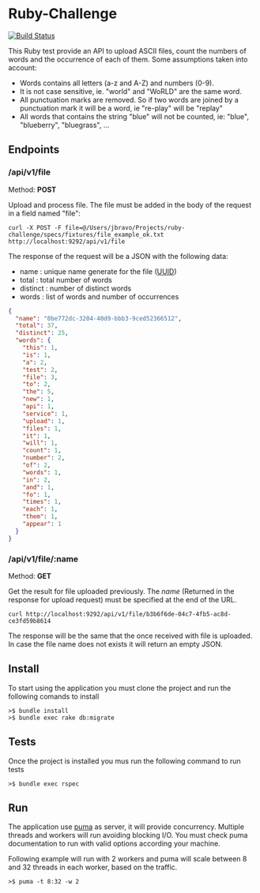 # Ruby-Challenge


[![Build Status](https://travis-ci.org/javibravo/ruby-challenge.svg?branch=master)](https://travis-ci.org/javibravo/ruby-challenge)

This Ruby test provide an API to upload ASCII files, count the numbers of words and the occurrence of each of them.
Some assumptions taken into account:

   - Words contains all letters (a-z and A-Z) and numbers (0-9).
   - It is not case sensitive, ie. "world" and "WoRLD" are the same word.
   - All punctuation marks are removed. So if two words are joined by a punctuation mark it will be a word, ie "re-play" will be "replay"
   - All words that contains the string "blue" will not be counted, ie: "blue", "blueberry", "bluegrass", ...

## Endpoints

### /api/v1/file
Method: **POST**

Upload and process file. The file must be added in the body of the request in a field named "file":

```
curl -X POST -F file=@/Users/jbravo/Projects/ruby-challenge/specs/fixtures/file_example_ok.txt http://localhost:9292/api/v1/file
```

The response of the request will be a JSON with the following data:

   - name : unique name generate for the file ([UUID](http://ruby-doc.org/stdlib-2.2.3/libdoc/securerandom/rdoc/SecureRandom.html#method-c-uuid))
   - total : total number of words
   - distinct : number of distinct words
   - words : list of words and number of occurrences

```json
{
  "name": "0be772dc-3204-40d9-bbb3-9ced52366512",
  "total": 37,
  "distinct": 25,
  "words": {
    "this": 1,
    "is": 1,
    "a": 2,
    "test": 2,
    "file": 3,
    "to": 2,
    "the": 5,
    "new": 1,
    "api": 1,
    "service": 1,
    "upload": 1,
    "files": 1,
    "it": 1,
    "will": 1,
    "count": 1,
    "number": 2,
    "of": 2,
    "words": 1,
    "in": 2,
    "and": 1,
    "fo": 1,
    "times": 1,
    "each": 1,
    "them": 1,
    "appear": 1
  }
}
```

### /api/v1/file/:name
Method: **GET**

Get the result for file uploaded previously. The *name* (Returned in the response for upload request) must be specified
at the end of the URL.

```
curl http://localhost:9292/api/v1/file/b3b6f6de-04c7-4fb5-ac8d-ce3fd59b8614
```

The response will be the same that the once received with file is uploaded. In case the file name does not exists it
will return an empty JSON.


## Install

To start using the application you must clone the project and run the following comands to install

```
>$ bundle install
>$ bundle exec rake db:migrate
```

## Tests

Once the project is installed you mus run the following command to run tests

```
>$ bundle exec rspec
```

## Run

The application use [puma](https://github.com/puma/puma) as server, it will provide concurrency. Multiple threads and
workers will run avoiding blocking I/O. You must check puma documentation to run with valid options according your 
machine.

Following example will run with 2 workers and puma will scale between 8 and 32 threads in each worker, based on the 
traffic.

```
>$ puma -t 8:32 -w 2
```